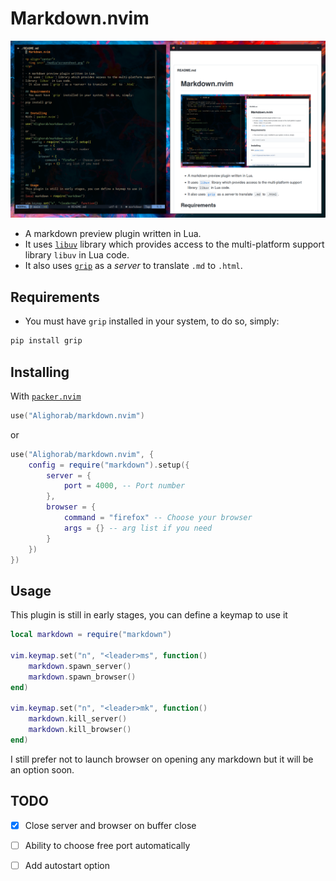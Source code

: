 # Markdown.nvim

<p align="center">
  <img src="./media/screenshoot.png" />
</p>

- A markdown preview plugin written in Lua.
- It uses [`libuv`] library which provides access to the multi-platform support 
library `libuv` in Lua code.
- It also uses [`grip`] as a *server* to translate `.md` to `.html`.

## Requirements
- You must have `grip` installed in your system, to do so, simply:
```zsh
pip install grip
```

## Installing
With [`packer.nvim`]
```lua
use("Alighorab/markdown.nvim")
```
or
```lua
use("Alighorab/markdown.nvim", {
    config = require("markdown").setup({
        server = {
            port = 4000, -- Port number
        },
        browser = {
            command = "firefox" -- Choose your browser
            args = {} -- arg list if you need
        }
    })
})
```

## Usage
This plugin is still in early stages, you can define a keymap to use it
```lua
local markdown = require("markdown")

vim.keymap.set("n", "<leader>ms", function()
    markdown.spawn_server()
    markdown.spawn_browser()
end)

vim.keymap.set("n", "<leader>mk", function()
    markdown.kill_server()
    markdown.kill_browser()
end)
```
I still prefer not to launch browser on opening any markdown but it will be an
option soon.

## TODO
- [x] Close server and browser on buffer close
- [ ] Ability to choose free port automatically
- [ ] Add autostart option


[`libuv`]: https://github.com/libuv/libuv
[`grip`]: https://github.com/joeyespo/grip
[`packer.nvim`]: https://github.com/wbthomason/packer.nvim
